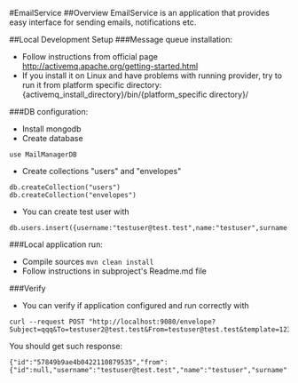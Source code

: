 #EmailService
##Overview
EmailService is an application that provides easy interface for sending emails, notifications etc.

##Local Development Setup
###Message queue installation:
 - Follow instructions from official page http://activemq.apache.org/getting-started.html
 - If you install it on Linux and have problems with running provider, try to run it from 
  platform specific directory: {activemq_install_directory}/bin/{platform_specific directory}/

###DB configuration:
 - Install mongodb
 - Create database
 ```
 use MailManagerDB
 ```
 - Create collections "users" and "envelopes"
 ```
 db.createCollection("users")
 db.createCollection("envelopes")
 ```
 - You can create test user with
 ```
 db.users.insert({username:"testuser@test.test",name:"testuser",surname:"test"})
 ```

###Local application run:
 - Compile sources ```mvn clean install```
 - Follow instructions in subproject's Readme.md file
 
###Verify
 - You can verify if application configured and run correctly with
 ```
 curl --request POST "http://localhost:9080/envelope?Subject=qqq&To=testuser2@test.test&From=testuser@test.test&template=123"
 ```
 You should get such response:
 ```
 {"id":"57849b9ae4b0422110879535","from":{"id":null,"username":"testuser@test.test","name":"testuser","surname":"test"},"to":"testuser2@test.test","subject":"qqq","template":"123","state":"IN_QUEUE"}
 ```